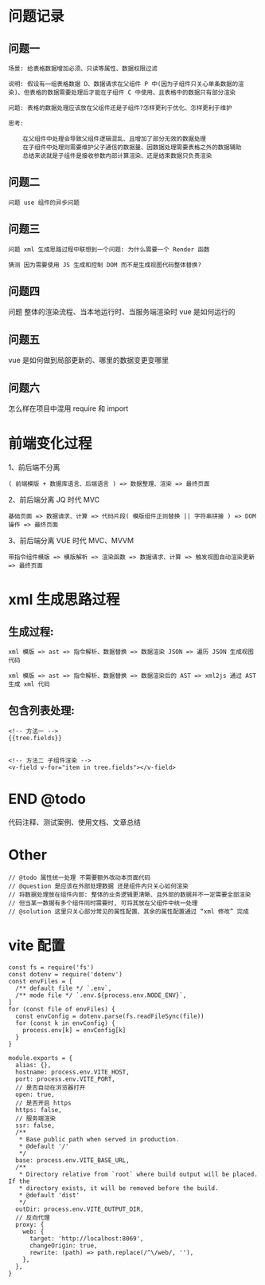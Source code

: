 # 问题记录

## 问题一

```
场景: 给表格数据增加必须、只读等属性、数据权限过滤

说明: 假设有一组表格数据 D、数据请求在父组件 P 中(因为子组件只关心单条数据的渲染)、但表格的数据需要处理后才能在子组件 C 中使用、且表格中的数据只有部分渲染

问题: 表格的数据处理应该放在父组件还是子组件?怎样更利于优化、怎样更利于维护

思考:

    在父组件中处理会导致父组件逻辑混乱、且增加了部分无效的数据处理
    在子组件中处理则需要维护父子通信的数据量、因数据处理需要表格之外的数据辅助
    总结来说就是子组件是接收参数内部计算渲染、还是结束数据只负责渲染
```

## 问题二

```
问题 use 组件的异步问题
```

## 问题三

```
问题 xml 生成思路过程中联想到一个问题: 为什么需要一个 Render 函数

猜测 因为需要使用 JS 生成和控制 DOM 而不是生成视图代码整体替换?

```

## 问题四

问题 整体的渲染流程、当本地运行时、当服务端渲染时 vue 是如何运行的

## 问题五

vue 是如何做到局部更新的、哪里的数据变更变哪里

## 问题六

怎么样在项目中混用 require 和 import

# 前端变化过程

1、前后端不分离

`( 前端模版 + 数据库语言、后端语言 ) => 数据整理、渲染 => 最终页面`

2、前后端分离 JQ 时代 MVC

`基础页面 => 数据请求、计算 => 代码片段( 模版组件正则替换 || 字符串拼接 ) => DOM 操作 => 最终页面`

3、前后端分离 VUE 时代 MVC、MVVM

`带指令组件模版 => 模版解析 => 渲染函数 => 数据请求、计算 => 触发视图自动渲染更新 => 最终页面`

# xml 生成思路过程

## 生成过程:

```
xml 模版 => ast => 指令解析、数据替换 => 数据渲染 JSON => 遍历 JSON 生成视图代码

xml 模版 => ast => 指令解析、数据替换 => 数据渲染后的 AST => xml2js 通过 AST 生成 xml 代码
```

## 包含列表处理:

```
<!-- 方法一 -->
{{tree.fields}}


<!-- 方法二 子组件渲染 -->
<v-field v-for="item in tree.fields"></v-field>
```

# END @todo

代码注释、测试案例、使用文档、文章总结

# Other

```
// @todo 属性统一处理 不需要额外改动本页面代码
// @question 是应该在外部处理数据 还是组件内只关心如何渲染
// 将数据处理放在组件内部: 整体的业务逻辑更清晰、且外部的数据并不一定需要全部渲染
// 但当某一数据有多个组件同时需要时, 可将其放在父组件中统一处理
// @solution 这里只关心部分常见的属性配置、其余的属性配置通过 “xml 修改” 完成
```

# vite 配置

```
const fs = require('fs')
const dotenv = require('dotenv')
const envFiles = [
  /** default file */ `.env`,
  /** mode file */ `.env.${process.env.NODE_ENV}`,
]
for (const file of envFiles) {
  const envConfig = dotenv.parse(fs.readFileSync(file))
  for (const k in envConfig) {
    process.env[k] = envConfig[k]
  }
}

module.exports = {
  alias: {},
  hostname: process.env.VITE_HOST,
  port: process.env.VITE_PORT,
  // 是否自动在浏览器打开
  open: true,
  // 是否开启 https
  https: false,
  // 服务端渲染
  ssr: false,
  /**
   * Base public path when served in production.
   * @default '/'
   */
  base: process.env.VITE_BASE_URL,
  /**
   * Directory relative from `root` where build output will be placed. If the
   * directory exists, it will be removed before the build.
   * @default 'dist'
   */
  outDir: process.env.VITE_OUTPUT_DIR,
  // 反向代理
  proxy: {
    web: {
      target: 'http://localhost:8069',
      changeOrigin: true,
      rewrite: (path) => path.replace(/^\/web/, ''),
    },
  },
}

```
